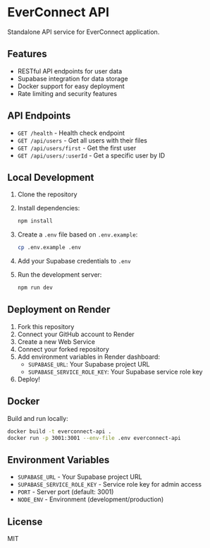 # EverConnect API

Standalone API service for EverConnect application.

## Features

- RESTful API endpoints for user data
- Supabase integration for data storage
- Docker support for easy deployment
- Rate limiting and security features

## API Endpoints

- `GET /health` - Health check endpoint
- `GET /api/users` - Get all users with their files
- `GET /api/users/first` - Get the first user
- `GET /api/users/:userId` - Get a specific user by ID

## Local Development

1. Clone the repository
2. Install dependencies:
   ```bash
   npm install
   ```

3. Create a `.env` file based on `.env.example`:
   ```bash
   cp .env.example .env
   ```

4. Add your Supabase credentials to `.env`

5. Run the development server:
   ```bash
   npm run dev
   ```

## Deployment on Render

1. Fork this repository
2. Connect your GitHub account to Render
3. Create a new Web Service
4. Connect your forked repository
5. Add environment variables in Render dashboard:
   - `SUPABASE_URL`: Your Supabase project URL
   - `SUPABASE_SERVICE_ROLE_KEY`: Your Supabase service role key
6. Deploy!

## Docker

Build and run locally:
```bash
docker build -t everconnect-api .
docker run -p 3001:3001 --env-file .env everconnect-api
```

## Environment Variables

- `SUPABASE_URL` - Your Supabase project URL
- `SUPABASE_SERVICE_ROLE_KEY` - Service role key for admin access
- `PORT` - Server port (default: 3001)
- `NODE_ENV` - Environment (development/production)

## License

MIT
